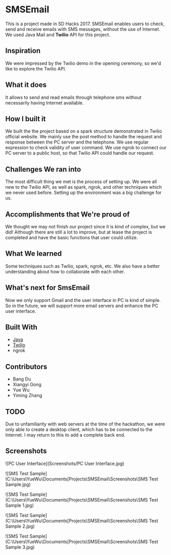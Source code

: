 # SMSEmail

This is a project made in SD Hacks 2017. SMSEmail enables users to check, send and receive emails with SMS messages, without the use of Internet. We used Java Mail and **Twilio** API for this project.

## Inspiration

We were impressed by the Twilio demo in the opening ceremony, so we'd like to explore the Twilio API.

## What it does

It allows to send and read emails through telephone sms without necessarily having Internet available.

## How I built it

We built the the project based on a spark structure demonstrated in Twilio official website. We mainly use the post method to handle the request and response between the PC server and the telephone. We use regular expression to check validity of user command. We use ngrok to connect our PC server to a public host, so that Twilio API could handle our request.

## Challenges We ran into

The most difficult thing we met is the process of setting up. We were all new to the Twilio API, as well as spark, ngrok, and other techniques which we never used before. Setting up the environment was a big challenge for us.

## Accomplishments that We're proud of

We thought we may not finish our project since it is kind of complex, but we did! Although there are still a lot to improve, but at lease the project is completed and have the basic functions that user could utilize.

## What We learned

Some techniques such as Twilio, spark, ngrok, etc. We also have a better understanding about how to collaborate with each other.

## What's next for SmsEmail

Now we only support Gmail and the user interface in PC is kind of simple. So in the future, we will support more email servers and enhance the PC user interface.

## Built With

- [Java](https://devpost.com/software/built-with/java)
- [Twilio](https://devpost.com/software/built-with/twilio)
- ngrok

## Contributors

- Bang Du
- Xiangyi Gong
- Yue Wu
- Yiming Zhang

## TODO

Due to unfamiliarity with web servers at the time of the hackathon, we were only able to create a desktop client, which has to be connected to the Internet. I may return to this to add a complete back end. 

## Screenshots

![PC User Interface](Screenshots/PC User Interface.jpg)

![SMS Test Sample](C:\Users\YueWu\Documents\[Projects\SMSEmail\Screenshots\SMS Test Sample.jpg)

![SMS Test Sample](C:\Users\YueWu\Documents\[Projects\SMSEmail\Screenshots\SMS Test Sample 1.jpg)

![SMS Test Sample](C:\Users\YueWu\Documents\[Projects\SMSEmail\Screenshots\SMS Test Sample 2.jpg)

![SMS Test Sample](C:\Users\YueWu\Documents\[Projects\SMSEmail\Screenshots\SMS Test Sample 3.jpg)